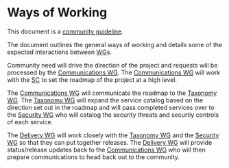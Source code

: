 # Ways of Working

This document is a [community guideline].

The document outlines the general ways of working and details some of the expected interactions between [WG]s.

Community need will drive the direction of the project and requests will be processed by the [Communications WG]. The [Communications WG] will work with the [SC] to set the roadmap of the project at a high level.

The [Communications WG] will communicate the roadmap to the [Taxonomy WG]. The [Taxonomy WG] will expand the service catalog based on the direction set out in the roadmap and will pass completed services over to the [Security WG] who will catalog the security threats and securtiy controls of each service.

The [Delivery WG] will work closely with the [Taxonomy WG] and the [Security WG] so that they can put together releases. The [Delivery WG] will provide status/release updates back to the [Communications WG] who will then prepare communications to head back out to the community.

[community guideline]: <./README.md>
[SC]: <../../community-groups.md#steering-committee>
[WG]: <../community-groups.md#working-groups>
[Communications WG]: <../../working-groups/communications/charter.md>
[Community Structure WG]: <../../working-groups/community-structure/charter.md>
[Delivery WG]: <../../working-groups/delivery/charter.md>
[Security WG]: <../../working-groups/security/charter.md>
[Taxonomy WG]: <../../working-groups/taxonomy/charter.md>